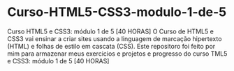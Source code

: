 # Curso-HTML5-CSS3-modulo-1-de-5
Curso HTML5 e CSS3: módulo 1 de 5 [40 HORAS] O Curso de HTML5 e CSS3 vai ensinar a criar sites usando a linguagem de marcação hipertexto (HTML) e folhas de estilo em cascata (CSS).
Este repositoro foi feito por mim para armazenar meus exercicios e projetos e progresso do curso TML5 e CSS3: módulo 1 de 5 [40 HORAS] 
